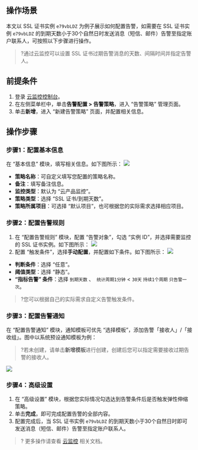 
## 操作场景
本文以 SSL 证书实例 `e79vbLDZ` 为例子展示如何配置告警，如需要在 SSL 证书实例 `e79vbLDZ` 的到期天数小于30个自然日时发送消息（短信、邮件）告警至指定账户联系人，可按照以下步骤进行操作。
>?通过云监控可以设置 SSL 证书过期告警消息的天数、间隔时间并指定告警人。
>
## 前提条件
1. 登录 [云监控控制台](https://console.cloud.tencent.com/monitor/)。
2. 在左侧菜单栏中，单击**告警配置 > 告警策略**，进入 “告警策略” 管理页面。
3. 单击**新增**，进入 “新建告警策略” 页面，并配置相关信息。

## 操作步骤
### 步骤1：配置基本信息
在 “基本信息” 模块，填写相关信息。如下图所示：
![](https://main.qcloudimg.com/raw/9f92bb56d8c97d6dd4276af051bbced3.png)
- **策略名称**：可自定义填写您配置的策略名称。
- **备注**：填写备注信息。
- **监控类型**：默认为 “云产品监控”。
- **策略类型**：选择 “SSL 证书/到期天数”。
- **策略所属项目**：可选择 “默认项目”，也可根据您的实际需求选择相应项目。

### 步骤2：配置告警规则
1. 在 “配置告警规则” 模块，配置 “告警对象”，勾选 “实例 ID”，并选择需要监控的 SSL 证书实例。如下图所示：
![](https://main.qcloudimg.com/raw/9e790d8ccf4fe135977b39188fa9f7aa.png)
2. 配置 “触发条件”，选择**手动配置**，并配置如下条件。如下图所示：
![](https://main.qcloudimg.com/raw/983fd00c5af019060dbde2127e7cf762.png)
 - **判断条件**：选择 “任意”。
 - **阈值类型**：选择 “静态”。
 - **“指标告警” 条件**：选择 `到期天数` 、` 统计周期1分钟`  < `30天` `持续1个周期` `只告警一次`。
>?您可以根据自己的实际需求自定义告警触发条件。

### 步骤3：配置告警通知
在 “配置告警通知” 模块，通知模板可优先 “选择模板”，添加告警「接收人」/「接收组」。图中以系统预设通知模板为例：
>?若未创建，请单击**新增模板**进行创建，创建后您可以指定需要接收过期告警的接收人。
>
![](https://main.qcloudimg.com/raw/b6237bc95226e4681301adb3c3a9b25e.png)

### 步骤4：高级设置
1. 在 “高级设置” 模块，根据您实际情况勾选达到告警条件后是否触发弹性伸缩策略。
2. 单击**完成**，即可完成配置告警的全部内容。
3. 配置完成后，当 SSL 证书实例 `e79vbLDZ` 的到期天数小于30个自然日时即可发送消息（短信、邮件）告警至指定账户联系人。
>? 更多操作请查看 [云监控](https://cloud.tencent.com/document/product/248) 相关文档。

